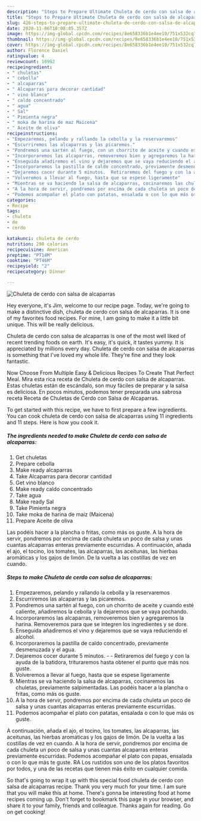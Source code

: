 ```yaml
---
description: "Steps to Prepare Ultimate Chuleta de cerdo con salsa de alcaparras"
title: "Steps to Prepare Ultimate Chuleta de cerdo con salsa de alcaparras"
slug: 426-steps-to-prepare-ultimate-chuleta-de-cerdo-con-salsa-de-alcaparras
date: 2020-11-06T10:08:05.357Z
image: https://img-global.cpcdn.com/recipes/8e658336b1e4ee10/751x532cq70/chuleta-de-cerdo-con-salsa-de-alcaparras-foto-principal.jpg
thumbnail: https://img-global.cpcdn.com/recipes/8e658336b1e4ee10/751x532cq70/chuleta-de-cerdo-con-salsa-de-alcaparras-foto-principal.jpg
cover: https://img-global.cpcdn.com/recipes/8e658336b1e4ee10/751x532cq70/chuleta-de-cerdo-con-salsa-de-alcaparras-foto-principal.jpg
author: Florence Daniel
ratingvalue: 4
reviewcount: 10992
recipeingredient:
- " chuletas"
- " cebolla"
- " alcaparras"
- " Alcaparras para decorar cantidad"
- " vino blanco"
- " caldo concentrado"
- " agua"
- " Sal"
- " Pimienta negra"
- " moka de harina de maz Maicena"
- " Aceite de oliva"
recipeinstructions:
- "Empezaremos, pelando y rallando la cebolla y la reservaremos"
- "Escurriremos las alcaparras y las picaremos."
- "Pondremos una sartén al fuego, con un chorrito de aceite y cuando esté caliente, añadiremos la cebolla y la dejaremos que se vaya pochando."
- "Incorporaremos las alcaparras, removeremos bien y agregaremos la harina. Removeremos para que se integren los ingredientes y se dore."
- "Enseguida añadiremos el vino y dejaremos que se vaya reduciendo el alcohol."
- "Incorporaremos la pastilla de caldo concentrado, previamente desmenuzada y el agua."
- "Dejaremos cocer durante 5 minutos.  Retiraremos del fuego y con la ayuda de la batidora, trituraremos hasta obtener el punto que más nos guste."
- "Volveremos a llevar al fuego, hasta que se espese ligeramente"
- "Mientras se va haciendo la salsa de alcaparras, cocinaremos las chuletas, previamente salpimentadas. Las podéis hacer a la plancha o fritas, como más os guste."
- "A la hora de servir, pondremos por encima de cada chuleta un poco de salsa y unas cuantas alcaparras enteras previamente escurridas."
- "Podemos acompañar el plato con patatas, ensalada o con lo que más os guste."
categories:
- Recipe
tags:
- chuleta
- de
- cerdo

katakunci: chuleta de cerdo 
nutrition: 298 calories
recipecuisine: American
preptime: "PT14M"
cooktime: "PT46M"
recipeyield: "2"
recipecategory: Dinner

---
```



![Chuleta de cerdo con salsa de alcaparras](https://img-global.cpcdn.com/recipes/8e658336b1e4ee10/751x532cq70/chuleta-de-cerdo-con-salsa-de-alcaparras-foto-principal.jpg)

Hey everyone, it's Jim, welcome to our recipe page. Today, we're going to make a distinctive dish, chuleta de cerdo con salsa de alcaparras. It is one of my favorites food recipes. For mine, I am going to make it a little bit unique. This will be really delicious.

Chuleta de cerdo con salsa de alcaparras is one of the most well liked of recent trending foods on earth. It's easy, it's quick, it tastes yummy. It is appreciated by millions every day. Chuleta de cerdo con salsa de alcaparras is something that I've loved my whole life. They're fine and they look fantastic.

Now Choose From Multiple Easy &amp; Delicious Recipes To Create That Perfect Meal. Mira esta rica receta de Chuleta de cerdo con salsa de alcaparras. Estas chuletas están de escándalo, son muy fáciles de preparar y la salsa es deliciosa. En pocos minutos, podemos tener preparada una sabrosa receta Receta de Chuletas de Cerdo con Salsa de Alcaparras.


To get started with this recipe, we have to first prepare a few ingredients. You can cook chuleta de cerdo con salsa de alcaparras using 11 ingredients and 11 steps. Here is how you cook it.

<!--inarticleads1-->

##### The ingredients needed to make Chuleta de cerdo con salsa de alcaparras:

1. Get  chuletas
1. Prepare  cebolla
1. Make ready  alcaparras
1. Take  Alcaparras para decorar cantidad
1. Get  vino blanco
1. Make ready  caldo concentrado
1. Take  agua
1. Make ready  Sal
1. Take  Pimienta negra
1. Take  moka de harina de maíz (Maicena)
1. Prepare  Aceite de oliva


Las podéis hacer a la plancha o fritas, como más os guste. A la hora de servir, pondremos por encima de cada chuleta un poco de salsa y unas cuantas alcaparras enteras previamente escurridas. A continuación, añada el ajo, el tocino, los tomates, las alcaparras, las aceitunas, las hierbas aromáticas y los gajos de limón. De la vuelta a las costillas de vez en cuando. 

<!--inarticleads2-->

##### Steps to make Chuleta de cerdo con salsa de alcaparras:

1. Empezaremos, pelando y rallando la cebolla y la reservaremos
1. Escurriremos las alcaparras y las picaremos.
1. Pondremos una sartén al fuego, con un chorrito de aceite y cuando esté caliente, añadiremos la cebolla y la dejaremos que se vaya pochando.
1. Incorporaremos las alcaparras, removeremos bien y agregaremos la harina. Removeremos para que se integren los ingredientes y se dore.
1. Enseguida añadiremos el vino y dejaremos que se vaya reduciendo el alcohol.
1. Incorporaremos la pastilla de caldo concentrado, previamente desmenuzada y el agua.
1. Dejaremos cocer durante 5 minutos. -  - Retiraremos del fuego y con la ayuda de la batidora, trituraremos hasta obtener el punto que más nos guste.
1. Volveremos a llevar al fuego, hasta que se espese ligeramente
1. Mientras se va haciendo la salsa de alcaparras, cocinaremos las chuletas, previamente salpimentadas. Las podéis hacer a la plancha o fritas, como más os guste.
1. A la hora de servir, pondremos por encima de cada chuleta un poco de salsa y unas cuantas alcaparras enteras previamente escurridas.
1. Podemos acompañar el plato con patatas, ensalada o con lo que más os guste.


A continuación, añada el ajo, el tocino, los tomates, las alcaparras, las aceitunas, las hierbas aromáticas y los gajos de limón. De la vuelta a las costillas de vez en cuando. A la hora de servir, pondremos por encima de cada chuleta un poco de salsa y unas cuantas alcaparras enteras previamente escurridas. Podemos acompañar el plato con papas, ensalada o con lo que más te guste. RA Los rustidos son uno de los platos favoritos por todos, y una de las recetas que tienen más éxito en cualquier comida. 

So that's going to wrap it up with this special food chuleta de cerdo con salsa de alcaparras recipe. Thank you very much for your time. I am sure that you will make this at home. There's gonna be interesting food at home recipes coming up. Don't forget to bookmark this page in your browser, and share it to your family, friends and colleague. Thanks again for reading. Go on get cooking!
